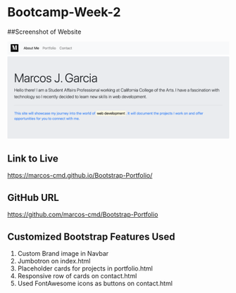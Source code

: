 # Bootcamp-Week-2

##Screenshot of Website

![index.html of portfolio](assets/livesite.png)

## Link to Live

https://marcos-cmd.github.io/Bootstrap-Portfolio/

## GitHub URL

https://github.com/marcos-cmd/Bootstrap-Portfolio

## Customized Bootstrap Features Used
1. Custom Brand image in Navbar
2. Jumbotron on index.html
3. Placeholder cards for projects in portfolio.html
4. Responsive row of cards on contact.html
5. Used FontAwesome icons as buttons on contact.html

